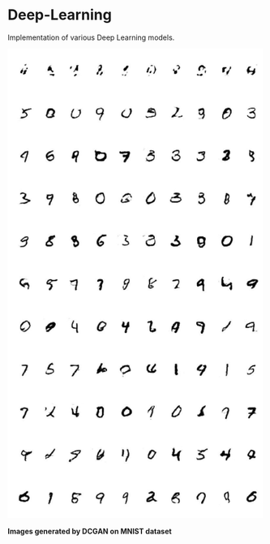 # Deep-Learning

Implementation of various Deep Learning models.

![alt text](https://github.com/rashmi0888/Deep-Learning/blob/master/DCGAN.jpg)

**Images generated by DCGAN on MNIST dataset**

